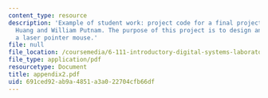 ```yaml
---
content_type: resource
description: 'Example of student work: project code for a final project by Xinpeng
  Huang and William Putnam. The purpose of this project is to design an implement
  a laser pointer mouse.'
file: null
file_location: /coursemedia/6-111-introductory-digital-systems-laboratory-spring-2006/691ced92ab9a4851a3a022704cfb66df_appendix2.pdf
file_type: application/pdf
resourcetype: Document
title: appendix2.pdf
uid: 691ced92-ab9a-4851-a3a0-22704cfb66df
---
```

